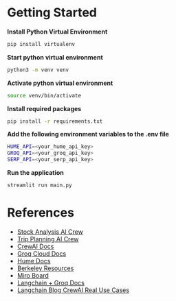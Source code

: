 # Getting Started
**Install Python Virtual Environment**
```bash
pip install virtualenv
```

**Start python virtual environment**
```bash
python3 -m venv venv
```

**Activate python virtual environment**
```bash
source venv/bin/activate
```

**Install required packages**
```bash
pip install -r requirements.txt
```

**Add the following environment variables to the .env file**
```bash
HUME_API=<your_hume_api_key>
GROQ_API=<your_groq_api_key>
SERP_API=<your_serp_api_key>
```

**Run the application**
```bash
streamlit run main.py
```

# References
- [Stock Analysis AI Crew](https://replit.com/@zhtet5/Stock-Analysis-AI-Crew-not-formal-stock-recommendation#stock_analysis_agents.py)
- [Trip Planning AI Crew](https://replit.com/@crewAI/Trip-Planning-AI-Crew?v=1&ref=blog.langchain.dev#trip_tasks.py)
- [CrewAI Docs](https://docs.crewai.com/core-concepts/Crews/#example-assembling-a-crew)
- [Groq Cloud Docs](https://console.groq.com/docs/models)
- [Hume Docs](https://dev.hume.ai/intro)
- [Berkeley Resources](https://docs.google.com/document/u/1/d/e/2PACX-1vTcAXQBGboZd3FJuv_edDGGTWTyIohQSR927Wjca3s3l6ZIjdmRa7UPYoTfcZxkQURCy3vGfQhVnef4/pub)
- [Miro Board](https://miro.com/app/board/uXjVK5Mght4=/)
- [Langchain + Groq Docs](https://python.langchain.com/v0.2/docs/integrations/chat/groq/)
- [Langchain Blog CrewAI Real Use Cases](https://blog.langchain.dev/crewai-unleashed-future-of-ai-agent-teams/)

